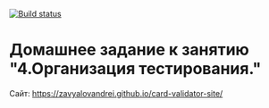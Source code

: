 [![Build status](https://ci.appveyor.com/api/projects/status/d68guv7r8wijp2wr?svg=true)](https://ci.appveyor.com/project/ZavyalovAndrei/card-validator)

# Домашнее задание к занятию "4.Организация тестирования."

Сайт: https://zavyalovandrei.github.io/card-validator-site/